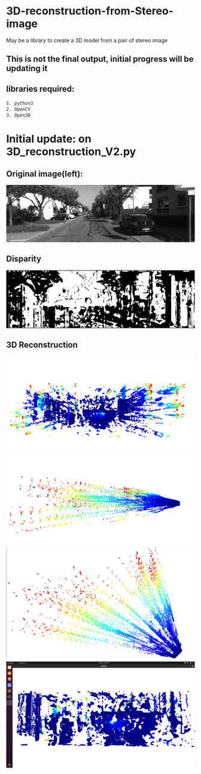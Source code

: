 # 3D-reconstruction-from-Stereo-image
May be a library to create a 3D model from a pair of stereo image

## This is not the final output, initial progress will be updating it 

## libraries required:
	1. python3
	2. OpenCV
	3. Open3D

# Initial update: on 3D_reconstruction_V2.py

## Original image(left):
![](images/original.png)

## Disparity
![](images/Disparity.png)

## 3D Reconstruction
![](images/3D_plot_1.png)
![](images/3D_plot_2.png)
![](images/3D_plot_3.png)
![](images/3D_plot_4.png)
